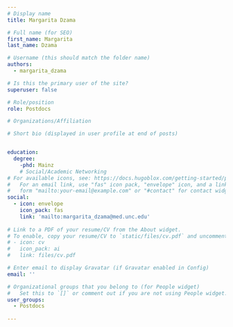 ```yaml
---
# Display name
title: Margarita Dzama

# Full name (for SEO)
first_name: Margarita
last_name: Dzama

# Username (this should match the folder name)
authors:
  - margarita_dzama

# Is this the primary user of the site?
superuser: false

# Role/position
role: Postdocs

# Organizations/Affiliation

# Short bio (displayed in user profile at end of posts)


education:
  degree:
    -phd: Mainz 
    # Social/Academic Networking
# For available icons, see: https://docs.hugoblox.com/getting-started/page-builder/#icons
#   For an email link, use "fas" icon pack, "envelope" icon, and a link in the
#   form "mailto:your-email@example.com" or "#contact" for contact widget.
social:
  - icon: envelope
    icon_pack: fas
    link: 'mailto:margarita_dzama@med.unc.edu'
  
# Link to a PDF of your resume/CV from the About widget.
# To enable, copy your resume/CV to `static/files/cv.pdf` and uncomment the lines below.
# - icon: cv
#   icon_pack: ai
#   link: files/cv.pdf

# Enter email to display Gravatar (if Gravatar enabled in Config)
email: ''

# Organizational groups that you belong to (for People widget)
#   Set this to `[]` or comment out if you are not using People widget.
user_groups:
  - Postdocs
   
---
```


